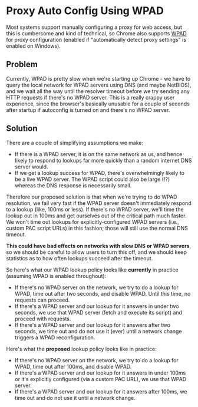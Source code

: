 # Proxy Auto Config Using WPAD

Most systems support manually configuring a proxy for web access, but this is
cumbersome and kind of technical, so Chrome also supports
[WPAD](http://en.wikipedia.org/wiki/Web_Proxy_Autodiscovery_Protocol) for proxy
configuration (enabled if "automatically detect proxy settings" is enabled on
Windows).

## Problem

Currently, WPAD is pretty slow when we're starting up Chrome - we have to query
the local network for WPAD servers using DNS (and maybe NetBIOS), and we wait
all the way until the resolver timeout before we try sending any HTTP requests
if there's no WPAD server. This is a really crappy user experience, since the
browser's basically unusable for a couple of seconds after startup if
autoconfig is turned on and there's no WPAD server.

## Solution

There are a couple of simplifying assumptions we make:

*   If there is a WPAD server, it is on the same network as us, and hence likely
    to respond to lookups far more quickly than a random internet DNS server
    would.
*   If we get a lookup success for WPAD, there's overwhelmingly likely to be a
    live WPAD server. The WPAD script could also be large (!?) whereas the DNS
    response is necessarily small.

Therefore our proposed solution is that when we're trying to do WPAD resolution,
we fail very fast if the WPAD server doesn't immediately respond to a lookup
(like, 100ms or less). If there's no WPAD server, we'll time the lookup out in
100ms and get ourselves out of the critical path much faster. We won't time out
lookups for explicitly-configured WPAD servers (i.e., custom PAC script URLs) in
this fashion; those will still use the normal DNS timeout.

**This could have bad effects on networks with slow DNS or WPAD servers**, so we
should be careful to allow users to turn this off, and we should keep statistics
as to how often lookups succeed after the timeout.

So here's what our WPAD lookup policy looks like **currently** in practice
(assuming WPAD is enabled throughout):

*   If there's no WPAD server on the network, we try to do a lookup for WPAD,
    time out after two seconds, and disable WPAD. Until this time, no requests
    can proceed.
*   If there's a WPAD server and our lookup for it answers in under two seconds,
    we use that WPAD server (fetch and execute its script) and proceed with
    requests.
*   If there's a WPAD server and our lookup for it answers after two seconds, we
    time out and do not use it (ever) until a network change triggers a WPAD
    reconfiguration.

Here's what the **proposed** lookup policy looks like in practice:

*   If there's no WPAD server on the network, we try to do a lookup for WPAD,
    time out after 100ms, and disable WPAD.
*   If there's a WPAD server and our lookup for it answers in under 100ms or
    it's explicitly configured (via a custom PAC URL), we use that WPAD server.
*   If there's a WPAD server and our lookup for it answers after 100ms, we time
    out and do not use it until a network change.
